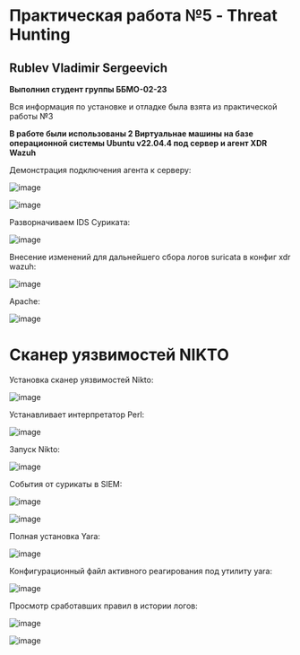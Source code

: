 # Практическая работа №5 - Threat Hunting
## Rublev Vladimir Sergeevich
**Выполнил студент группы ББМО-02-23**

Вся информация по установке и отладке была взята из практической работы №3

**В работе были использованы 2 Виртуальнае машины на базе операционной системы Ubuntu v22.04.4 под сервер и агент XDR Wazuh**

Демонстрация подключения агента к серверу:

![image](https://github.com/vladimirrublev/sssl5/blob/main/screenshot/1.jpeg)

![image](https://github.com/vladimirrublev/sssl5/blob/main/screenshot/2.jpg)

Разворначиваем IDS Суриката:

![image](https://github.com/vladimirrublev/sssl5/blob/main/screenshot/3.jpg)

Внесение изменений для дальнейшего сбора логов suricata в конфиг xdr wazuh:

![image](https://github.com/vladimirrublev/sssl5/blob/main/screenshot/4%201.png)

 Apache:

![image](https://github.com/vladimirrublev/sssl5/blob/main/screenshot/5%201.png)

# Сканер уязвимостей NIKTO

Установка сканер уязвимостей Nikto:

![image](https://github.com/vladimirrublev/sssl5/blob/main/screenshot/5.jpg)

Устанавливает интерпретатор Perl:

![image](https://github.com/vladimirrublev/sssl5/blob/main/screenshot/6.png)

Запуск Nikto:

![image](https://github.com/vladimirrublev/sssl5/blob/main/screenshot/7.png)

События от сурикаты в SIEM:

![image](https://github.com/vladimirrublev/sssl5/blob/main/screenshot/8.png)

![image](https://github.com/vladimirrublev/sssl5/blob/main/screenshot/9.png)

Полная установка Yara:

![image](https://github.com/vladimirrublev/sssl5/blob/main/screenshot/10.png)

Конфигурационный файл активного реагирования под утилиту yara:

![image](https://github.com/vladimirrublev/sssl5/blob/main/screenshot/11.png)

Просмотр сработавших правил в истории логов:

![image](https://github.com/vladimirrublev/sssl5/blob/main/screenshot/12.png)

![image](https://github.com/vladimirrublev/sssl5/blob/main/screenshot/12%201.png)

